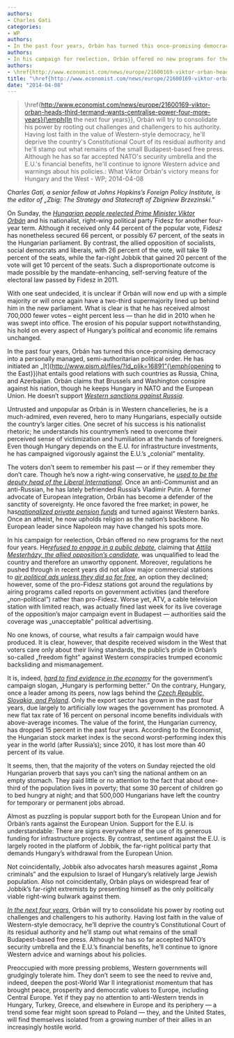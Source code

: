 ```yaml
---
authors: 
- Charles Gati
categories: 
- WP
authors: 
- In the past four years, Orbán has turned this once-promising democracy into a personally managed, semi-authoritarian political order. He has initiated an „\href{http://www.pism.pl/files/?id_plik=16891”{\emph{opening to the East}}} that entails good relations with such countries as Russia, China, and Azerbaijan. Orbán claims that Brussels and Washington conspire against his nation, though he keeps Hungary in NATO and the European Union. He doesn't support~\href{http://www.reuters.com/article/2014/03/28/us-ukraine-crisis-russia-hungary-idUSBREA2R0CD20140328}{\emph{Western sanctions against Russia}}.
authors: 
- In his campaign for reelection, Orbán offered no new programs for the next four years. He\href{http://www.politics.hu/20140316/fidesz-dismisses-mesterhazys-call-for-tv-debate-with-orban/}{\emph{refused to engage in a public debate}}, claiming that~\href{http://www.foxnews.com/world/2014/01/25/hungary-socialists-choose-attila-mesterhazy-to-lead-opposition-alliance-in/}{\emph{Attila Mesterházy, the allied opposition's candidate}}, was unqualified to lead the country and therefore an unworthy opponent. Moreover, regulations he pushed through in recent years did not allow major commercial stations to~\href{http://www.csmonitor.com/World/Europe/2014/0406/Hungary-heads-to-the-polls.-Is-it-a-free-but-unfair-election-video}{\emph{air political ads unless they did so for free}}, an option they declined; however, some of the pro-Fidesz stations got around the regulations by airing programs called reports on government activities (and therefore „non-political”) rather than pro-Fidesz. Worse yet, ATV, a cable television station with limited reach, was actually fined last week for its live coverage of the opposition's major campaign event in Budapest --- authorities said the coverage was „unacceptable” political advertising.
authors: 
- \href{http://www.economist.com/news/europe/21600169-viktor-orban-heads-third-termand-wants-centralise-power-four-more-years}{\emph{In the next four years}}, Orbán will try to consolidate his power by rooting out challenges and challengers to his authority. Having lost faith in the value of Western-style democracy, he'll deprive the country's Constitutional Court of its residual authority and he'll stamp out what remains of the small Budapest-based free press. Although he has so far accepted NATO's security umbrella and the E.U.'s financial benefits, he'll continue to ignore Western advice and warnings about his policies.
title: "\href{http://www.economist.com/news/europe/21600169-viktor-orban-heads-third-termand-wants-centralise-power-four-more-years}{\emph{In the next four years}}, Orbán will try to consolidate his power by rooting out challenges and challengers to his authority. Having lost faith in the value of Western-style democracy, he'll deprive the country's Constitutional Court of its residual authority and he'll stamp out what remains of the small Budapest-based free press. Although he has so far accepted NATO's security umbrella and the E.U.'s financial benefits, he'll continue to ignore Western advice and warnings about his policies.:What Viktor Orbán's victory means for Hungary and the West"
date: "2014-04-08"
---
```

> \href{http://www.economist.com/news/europe/21600169-viktor-orban-heads-third-termand-wants-centralise-power-four-more-years}{\emph{In the next four years}}, Orbán will try to consolidate his power by rooting out challenges and challengers to his authority. Having lost faith in the value of Western-style democracy, he'll deprive the country's Constitutional Court of its residual authority and he'll stamp out what remains of the small Budapest-based free press. Although he has so far accepted NATO's security umbrella and the E.U.'s financial benefits, he'll continue to ignore Western advice and warnings about his policies.: What Viktor Orbán's victory means for Hungary and the West - WP; 2014-04-08

*Charles Gati, a senior fellow at Johns Hopkins’s Foreign Policy Institute, is the editor of „Zbig: The Strategy and Statecraft of Zbigniew Brzezinski.”*

On Sunday, the [*Hungarian people reelected Prime Minister Viktor Orbán*](http://www.bbc.com/news/world-europe-26908404) and his nationalist, right-wing political party Fidesz for another four-year term. Although it received only 44 percent of the popular vote, Fidesz has nonetheless secured 66 percent, or possibly 67 percent, of the seats in the Hungarian parliament. By contrast, the allied opposition of socialists, social democrats and liberals, with 26 percent of the vote, will take 19 percent of the seats, while the far-right Jobbik that gained 20 percent of the vote will get 10 percent of the seats. Such a disproportionate outcome is made possible by the mandate-enhancing, self-serving feature of the electoral law passed by Fidesz in 2011.

With one seat undecided, it is unclear if Orbán will now end up with a simple majority or will once again have a two-third supermajority lined up behind him in the new parliament. What is clear is that he has received almost 700,000 fewer votes – eight percent less — than he did in 2010 when he was swept into office. The erosion of his popular support notwithstanding, his hold on every aspect of Hungary’s political and economic life remains unchanged.

In the past four years, Orbán has turned this once-promising democracy into a personally managed, semi-authoritarian political order. He has initiated an „[t](http://www.pism.pl/files/?id_plik=16891”{\emph{opening to the East}})hat entails good relations with such countries as Russia, China, and Azerbaijan. Orbán claims that Brussels and Washington conspire against his nation, though he keeps Hungary in NATO and the European Union. He doesn’t support [*Western sanctions against Russia*](http://www.reuters.com/article/2014/03/28/us-ukraine-crisis-russia-hungary-idUSBREA2R0CD20140328).

Untrusted and unpopular as Orbán is in Western chancelleries, he is a much-admired, even revered, hero to many Hungarians, especially outside the country’s larger cities. One secret of his success is his nationalist rhetoric; he understands his countrymen’s need to overcome their perceived sense of victimization and humiliation at the hands of foreigners. Even though Hungary depends on the E.U. for infrastructure investments, he has campaigned vigorously against the E.U.’s „colonial” mentality.

The voters don’t seem to remember his past — or if they remember they don’t care. Though he’s now a right-wing conservative, he [*used to be the deputy head of the Liberal International*](http://www.miniszterelnok.hu/in_english_cv_of_viktor_orban/). Once an anti-Communist and an anti-Russian, he has lately befriended Russia’s Vladi­mir Putin. A former advocate of European integration, Orbán has become a defender of the sanctity of sovereignty. He once favored the free market; in power, he has[*nationalized private pension funds*](http://blogs.wsj.com/emergingeurope/2010/11/08/hungary-readies-to-nationalize-mandatory-private-pension-funds/) and turned against Western banks. Once an atheist, he now upholds religion as the nation’s backbone. No European leader since Napoleon may have changed his spots more.

In his campaign for reelection, Orbán offered no new programs for the next four years. He[*refused to engage in a public debate*](http://www.politics.hu/20140316/fidesz-dismisses-mesterhazys-call-for-tv-debate-with-orban/), claiming that [*Attila Mesterházy, the allied opposition’s candidate*](http://www.foxnews.com/world/2014/01/25/hungary-socialists-choose-attila-mesterhazy-to-lead-opposition-alliance-in/), was unqualified to lead the country and therefore an unworthy opponent. Moreover, regulations he pushed through in recent years did not allow major commercial stations to [*air political ads unless they did so for free*](http://www.csmonitor.com/World/Europe/2014/0406/Hungary-heads-to-the-polls.-Is-it-a-free-but-unfair-election-video), an option they declined; however, some of the pro-Fidesz stations got around the regulations by airing programs called reports on government activities (and therefore „non-political”) rather than pro-Fidesz. Worse yet, ATV, a cable television station with limited reach, was actually fined last week for its live coverage of the opposition’s major campaign event in Budapest — authorities said the coverage was „unacceptable” political advertising.

No one knows, of course, what results a fair campaign would have produced. It is clear, however, that despite received wisdom in the West that voters care only about their living standards, the public’s pride in Orbán’s so-called „freedom fight” against Western conspiracies trumped economic backsliding and mismanagement.

It is, indeed, [*hard to find evidence in the economy*](http://www.ft.com/cms/s/9b9aa140-b59d-11e3-a1bd-00144feabdc0,Authorised=false.html?_i_location=http%3A%2F%2Fwww.ft.com%2Fcms%2Fs%2F0%2F9b9aa140-b59d-11e3-a1bd-00144feabdc0.html%3Fsiteedition%3Duk&siteedition=uk&_i_referer=#axzz2y2c67Eyr) for the government’s campaign slogan, „Hungary is performing better.” On the contrary, Hungary, once a leader among its peers, now lags behind the [*Czech Republic, Slovakia, and Poland*](http://www.ft.com/intl/cms/s/0/9b9aa140-b59d-11e3-a1bd-00144feabdc0.html#axzz2y8MyT3kp). Only the export sector has grown in the past four years, due largely to artificially low wages the government has promoted. A new flat tax rate of 16 percent on personal income benefits individuals with above-average incomes. The value of the forint, the Hungarian currency, has dropped 15 percent in the past four years. According to the Economist, the Hungarian stock market index is the second worst-performing index this year in the world (after Russia’s); since 2010, it has lost more than 40 percent of its value.

It seems, then, that the majority of the voters on Sunday rejected the old Hungarian proverb that says you can’t sing the national anthem on an empty stomach. They paid little or no attention to the fact that about one-third of the population lives in poverty; that some 30 percent of children go to bed hungry at night; and that 500,000 Hungarians have left the country for temporary or permanent jobs abroad.

Almost as puzzling is popular support both for the European Union and for Orbán’s rants against the European Union. Support for the E.U. is understandable: There are signs everywhere of the use of its generous funding for infrastructure projects. By contrast, sentiment against the E.U. is largely rooted in the platform of Jobbik, the far-right political party that demands Hungary’s withdrawal from the European Union.

Not coincidentally, Jobbik also advocates harsh measures against „Roma criminals” and the expulsion to Israel of Hungary’s relatively large Jewish population. Also not coincidentally, Orbán plays on widespread fear of Jobbik’s far-right extremists by presenting himself as the only politically viable right-wing bulwark against them.

[*In the next four years*](http://www.economist.com/news/europe/21600169-viktor-orban-heads-third-termand-wants-centralise-power-four-more-years), Orbán will try to consolidate his power by rooting out challenges and challengers to his authority. Having lost faith in the value of Western-style democracy, he’ll deprive the country’s Constitutional Court of its residual authority and he’ll stamp out what remains of the small Budapest-based free press. Although he has so far accepted NATO’s security umbrella and the E.U.’s financial benefits, he’ll continue to ignore Western advice and warnings about his policies.

Preoccupied with more pressing problems, Western governments will grudgingly tolerate him. They don’t seem to see the need to revive and, indeed, deepen the post-World War II integrationist momentum that has brought peace, prosperity and democratic values to Europe, including Central Europe. Yet if they pay no attention to anti-Western trends in Hungary, Turkey, Greece, and elsewhere in Europe and its periphery — a trend some fear might soon spread to Poland — they, and the United States, will find themselves isolated from a growing number of their allies in an increasingly hostile world.
